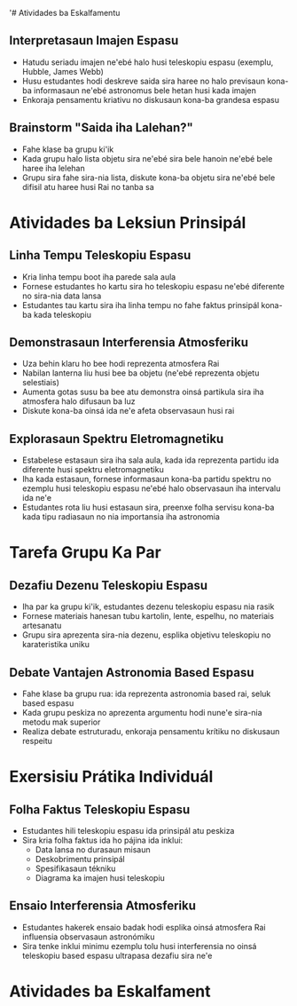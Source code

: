 '# Atividades ba Eskalfamentu

## Interpretasaun Imajen Espasu
- Hatudu seriadu imajen ne'ebé halo husi teleskopiu espasu (exemplu, Hubble, James Webb)
- Husu estudantes hodi deskreve saida sira haree no halo previsaun kona-ba informasaun ne'ebé astronomus bele hetan husi kada imajen
- Enkoraja pensamentu kriativu no diskusaun kona-ba grandesa espasu

## Brainstorm "Saida iha Lalehan?"
- Fahe klase ba grupu ki'ik
- Kada grupu halo lista objetu sira ne'ebé sira bele hanoin ne'ebé bele haree iha lelehan
- Grupu sira fahe sira-nia lista, diskute kona-ba objetu sira ne'ebé bele difisil atu haree husi Rai no tanba sa

# Atividades ba Leksiun Prinsipál

## Linha Tempu Teleskopiu Espasu
- Kria linha tempu boot iha parede sala aula
- Fornese estudantes ho kartu sira ho teleskopiu espasu ne'ebé diferente no sira-nia data lansa
- Estudantes tau kartu sira iha linha tempu no fahe faktus prinsipál kona-ba kada teleskopiu

## Demonstrasaun Interferensia Atmosferiku
- Uza behin klaru ho bee hodi reprezenta atmosfera Rai
- Nabilan lanterna liu husi bee ba objetu (ne'ebé reprezenta objetu selestiais)
- Aumenta gotas susu ba bee atu demonstra oinsá partikula sira iha atmosfera halo difusaun ba luz
- Diskute kona-ba oinsá ida ne'e afeta observasaun husi rai

## Explorasaun Spektru Eletromagnetiku
- Estabelese estasaun sira iha sala aula, kada ida reprezenta partidu ida diferente husi spektru eletromagnetiku
- Iha kada estasaun, fornese informasaun kona-ba partidu spektru no ezemplu husi teleskopiu espasu ne'ebé halo observasaun iha intervalu ida ne'e
- Estudantes rota liu husi estasaun sira, preenxe folha servisu kona-ba kada tipu radiasaun no nia importansia iha astronomia

# Tarefa Grupu Ka Par

## Dezafiu Dezenu Teleskopiu Espasu
- Iha par ka grupu ki'ik, estudantes dezenu teleskopiu espasu nia rasik
- Fornese materiais hanesan tubu kartolin, lente, espelhu, no materiais artesanatu
- Grupu sira aprezenta sira-nia dezenu, esplika objetivu teleskopiu no karateristika uniku

## Debate Vantajen Astronomia Based Espasu
- Fahe klase ba grupu rua: ida reprezenta astronomia based rai, seluk based espasu
- Kada grupu peskiza no aprezenta argumentu hodi nune'e sira-nia metodu mak superior
- Realiza debate estruturadu, enkoraja pensamentu krítiku no diskusaun respeitu

# Exersisiu Prátika Individuál

## Folha Faktus Teleskopiu Espasu
- Estudantes hili teleskopiu espasu ida prinsipál atu peskiza
- Sira kria folha faktus ida ho pájina ida inklui:
  - Data lansa no durasaun misaun
  - Deskobrimentu prinsipál
  - Spesifikasaun tékniku
  - Diagrama ka imajen husi teleskopiu

## Ensaio Interferensia Atmosferiku
- Estudantes hakerek ensaio badak hodi esplika oinsá atmosfera Rai influensia observasaun astronómiku
- Sira tenke inklui minimu ezemplu tolu husi interferensia no oinsá teleskopiu based espasu ultrapasa dezafiu sira ne'e

# Atividades ba Eskalfament